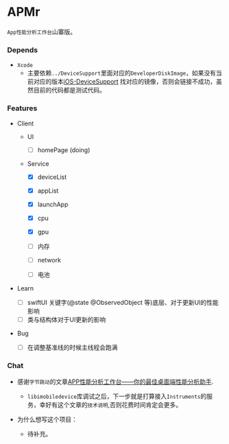 # APMr
`App性能分析工作台`山寨版。

### Depends

- `Xcode` 
  - 主要依赖`../DeviceSupport`里面对应的`DeveloperDiskImage`，如果没有当前对应的版本[iOS-DeviceSupport](https://github.com/iGhibli/iOS-DeviceSupport) 找对应的镜像，否则会链接不成功，虽然目前的代码都是测试代码。

### Features

- Client

  - UI

    - [ ] homePage (doing)

  - Service

    - [x] deviceList

    - [x] appList
    - [x] launchApp
    - [x] cpu
    - [x] gpu 
    - [ ] 内存
    - [ ] network
    - [ ] 电池

- Learn
  - [ ] swiftUI 关键字(@state @ObservedObject 等)底层、对于更新UI的性能影响
  - [ ] 类与结构体对于UI更新的影响
  
- Bug
  
  - [ ] 在调整基准线的时候主线程会跑满

### Chat

- 感谢`字节跳动`的文章[APP性能分析工作台——你的最佳桌面端性能分析助手](https://juejin.cn/post/7052577178587758605).
  - `libimobiledevice`库调试之后，下一步就是打算接入`Instruments`的服务，幸好有这个文章的`技术说明`,否则花费时间肯定会更多。

- 为什么想写这个项目：
  - 待补充。